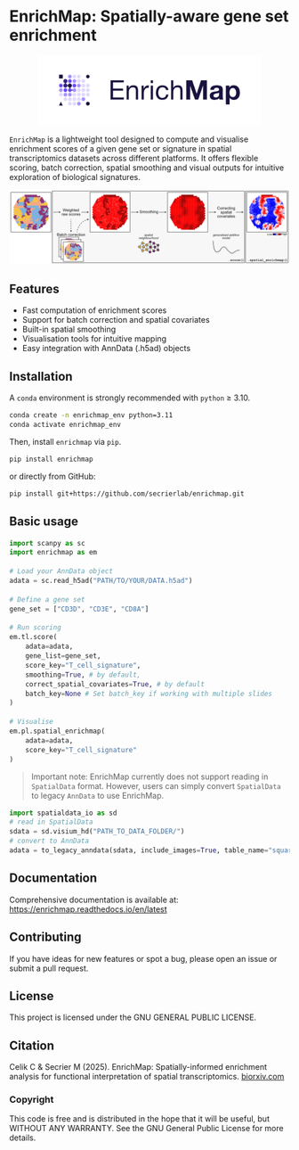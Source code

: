 # EnrichMap: Spatially-aware gene set enrichment

<p align="center">
  <img src="https://github.com/secrierlab/enrichmap/raw/main/img/enrichmap_logo.jpg" alt="EnrichMap" width="400" />
</p>

`EnrichMap` is a lightweight tool designed to compute and visualise enrichment scores of a given gene set or signature in spatial transcriptomics datasets across different platforms. It offers flexible scoring, batch correction, spatial smoothing and visual outputs for intuitive exploration of biological signatures.

<img src="https://github.com/secrierlab/enrichmap/raw/main/img/enrichmap_workflow.jpg" alt="EnrichMap workflow" style="width: auto; height: auto;">

## Features

- Fast computation of enrichment scores
- Support for batch correction and spatial covariates
- Built-in spatial smoothing
- Visualisation tools for intuitive mapping
- Easy integration with AnnData (.h5ad) objects

## Installation

A `conda` environment is strongly recommended with `python` ≥ 3.10.

```bash
conda create -n enrichmap_env python=3.11
conda activate enrichmap_env
```

Then, install `enrichmap` via `pip`.

```bash
pip install enrichmap
```

or directly from GitHub:

```bash
pip install git+https://github.com/secrierlab/enrichmap.git
```

## Basic usage

```python
import scanpy as sc
import enrichmap as em

# Load your AnnData object
adata = sc.read_h5ad("PATH/TO/YOUR/DATA.h5ad")

# Define a gene set
gene_set = ["CD3D", "CD3E", "CD8A"]

# Run scoring
em.tl.score(
    adata=adata,
    gene_list=gene_set,
    score_key="T_cell_signature",
    smoothing=True, # by default,
    correct_spatial_covariates=True, # by default
    batch_key=None # Set batch_key if working with multiple slides
)

# Visualise
em.pl.spatial_enrichmap(
    adata=adata,
    score_key="T_cell_signature"
)
```

> Important note: EnrichMap currently does not support reading in `SpatialData` format. However, users can simply convert `SpatialData`  to legacy `AnnData` to use EnrichMap.
```python
import spatialdata_io as sd
# read in SpatialData
sdata = sd.visium_hd("PATH_TO_DATA_FOLDER/")
# convert to AnnData
adata = to_legacy_anndata(sdata, include_images=True, table_name="square_008um", coordinate_system="downscaled_hires")
```

## Documentation

Comprehensive documentation is available at:
https://enrichmap.readthedocs.io/en/latest

## Contributing

If you have ideas for new features or spot a bug, please open an issue or submit a pull request.

## License

This project is licensed under the GNU GENERAL PUBLIC LICENSE.

## Citation

Celik C & Secrier M (2025). EnrichMap: Spatially-informed enrichment analysis for functional interpretation of spatial transcriptomics. [biorxiv.com](https://www.biorxiv.org/content/10.1101/2025.05.30.656960v1)

### Copyright

This code is free and is distributed in the hope that it will be useful, but WITHOUT ANY WARRANTY. See the GNU General Public License for more details.